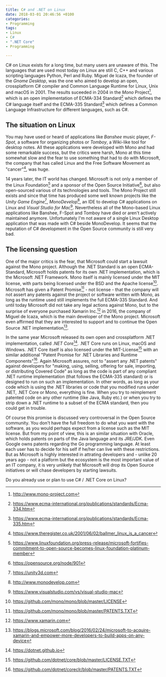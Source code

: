 ```yaml
---
title: C# and .NET on Linux
date: 2018-03-01 20:46:56 +0100
categories:
- Programming
tags:
- Linux
- C#
- ".NET Core"
- Programming

---
```

C# on Linux exists for a long time, but many users are unaware of this. The languages that are used most today on Linux are still C, C++ and various scripting languages Python, Perl and Ruby. Miguel de Icaza, the founder of the _Gnome Desktop_, was the one who aimed to develop an open, crossplatform C# compiler and Common Language Runtime for Linux, Unix and macOS in 2001. The results suceeded in 2004 in the _Mono_ Project[^1], which is an open implementation of ECMA-334 Standard[^2] which defines the C# language itself and the ECMA-335 Standard[^3] which defines a Common Language Infrastructure for different languages, such as C#.<!--more-->

## The situation on Linux

You may have used or heard of applications like _Banshee_ music player, _F-Spot_, a software for organizing photos or _Tomboy_, a Wiki-like tool for desktop notes. All these applications were developed with Mono and had some remarkable success, but the critics were harsh, Mono at this time somewhat slow and the fear to use something that had to do with Microsoft, the company that has called Linux and the Free Software Movement as "cancer"[^4], was huge.

14 years later, the IT world has changed. Microsoft is not only a member of the Linux Foundation[^5] and a sponsor of the Open Source Initiative[^6], but also open-sourced various of its technologies and tools. The Mono Project still exists and since that time has produced some well known projects like the _Unity Game Engine_[^7], _MonoDevelop_[^8], an IDE to develop C# applications on Linux and _Visual Studio for Mac_[^9]. Nevertheless all of the Mono-based Linux applications like Banshee, F-Spot and Tomboy have died or aren't actively maintained anymore. Unfortunately I'm not aware of a single Linux Desktop application that was made with C# beside MonoDevelop. It seems that the reputation of C# development in the Open Source community is still very bad.

## The licensing question

One of the major critics is the fear, that Microsoft could start a lawsuit against the Mono project. Although the .NET Standard is an open ECMA-Standard, Microsoft holds patents for its own .NET implementation, which is the Microsoft .NET Framework. Mono itself is mainly licensed under the MIT license, with parts being licensed under the BSD and the Apache license[^10]. Microsoft has given a Patent Promise[^11] - not license - that the company will not assert any patents against the project or software written with Mono, as long as the runtime used still implements the full ECMA-335 Standard. And until today Microsoft did not take any legal actions against Mono, but to the surprise of everyone purchased Xamarin Inc.[^12] in 2016, the company of Miguel de Icaza, which is the main developer of the Mono project. Microsoft even affirmed that they are interested to support and to continue the Open Source .NET implementation[^13].

In the same year Microsoft released its own open and crossplatform .NET implementation, called _.NET Core_[^14]. .NET Core runs on Linux, macOS and Windows. .NET Core itself is also licensed under the MIT-License[^15] with an similar additional "Patent Promise for .NET Libraries and Runtime Components"[^16]. Again Microsoft assures, not to "assert any .NET patents" against developers for "making, using, selling, offering for sale, importing, or distributing Covered Code" as long as the code is part of any compliant .NET runtime implementation (that follows the ECMA-335 standard) or is designed to run on such an implementation. In other words, as long as your code which is using the .NET libraries or code that you modified runs under .NET, .NET Core or Mono, everything is fine. When you try to reimplement patented code on any other runtime (like Java, Ruby etc.) or when you try to strip down a .NET runtime to a subset of the ECMA standard, then you could get in trouble.

Of course this promise is discussed very controversal in the Open Source community. You don't have the full freedom to do what you want with the software, as you would perhaps expect from a license such as the MIT license. But from my point of view, this is an similar situation with Oracle, which holds patents on parts of the Java language and its JRE/JDK. Even Google owns patents regarding the Go programming language. At least each user has to decide for his self if he/her can live with these restrictions. But as Microsoft is highly interested in attrating developers and - unlike 20 years ago - not a platform but the ecosystem is the most important value of an IT company, it is very unlikely that Microsoft will drop its Open Source initiatives or will chase developers by starting lawsuits.

Do you already use or plan to use C# / .NET Core on Linux?

[^1]: http://www.mono-project.com
[^2]: https://www.ecma-international.org/publications/standards/Ecma-334.htm
[^3]: https://www.ecma-international.org/publications/standards/Ecma-335.htm
[^4]: https://www.theregister.co.uk/2001/06/02/ballmer_linux_is_a_cancer
[^5]: https://www.linuxfoundation.org/press-release/microsoft-fortifies-commitment-to-open-source-becomes-linux-foundation-platinum-member
[^6]: https://opensource.org/node/901
[^7]: https://unity3d.com
[^8]: http://www.monodevelop.com
[^9]: https://www.visualstudio.com/vs/visual-studio-mac
[^10]: https://github.com/mono/mono/blob/master/LICENSE
[^11]: https://github.com/mono/mono/blob/master/PATENTS.TXT
[^12]: https://www.xamarin.com
[^13]: https://blogs.microsoft.com/blog/2016/02/24/microsoft-to-acquire-xamarin-and-empower-more-developers-to-build-apps-on-any-device
[^14]: https://dotnet.github.io
[^15]: https://github.com/dotnet/core/blob/master/LICENSE.TXT
[^16]: https://github.com/dotnet/coreclr/blob/master/PATENTS.TXT

